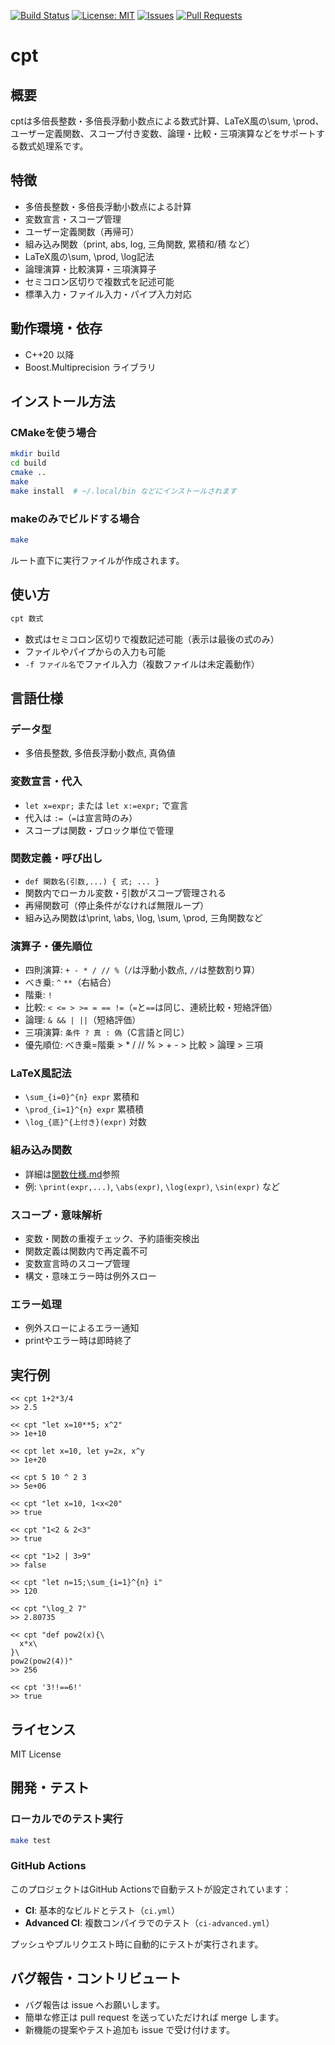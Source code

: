 [![Build Status](https://img.shields.io/github/actions/workflow/status/clever-elsie/cpt/cmake.yml?branch=main)](https://github.com/clever-elsie/cpt/actions)
[![License: MIT](https://img.shields.io/badge/License-MIT-yellow.svg)](LICENSE)
[![Issues](https://img.shields.io/github/issues/clever-elsie/cpt)](https://github.com/clever-elsie/cpt/issues)
[![Pull Requests](https://img.shields.io/github/issues-pr/clever-elsie/cpt)](https://github.com/clever-elsie/cpt/pulls)

# cpt

## 概要
cptは多倍長整数・多倍長浮動小数点による数式計算、LaTeX風の\sum, \prod、ユーザー定義関数、スコープ付き変数、論理・比較・三項演算などをサポートする数式処理系です。

## 特徴
- 多倍長整数・多倍長浮動小数点による計算
- 変数宣言・スコープ管理
- ユーザー定義関数（再帰可）
- 組み込み関数（print, abs, log, 三角関数, 累積和/積 など）
- LaTeX風の\sum, \prod, \log記法
- 論理演算・比較演算・三項演算子
- セミコロン区切りで複数式を記述可能
- 標準入力・ファイル入力・パイプ入力対応

## 動作環境・依存
- C++20 以降
- Boost.Multiprecision ライブラリ

## インストール方法
### CMakeを使う場合
```sh
mkdir build
cd build
cmake ..
make
make install  # ~/.local/bin などにインストールされます
```

### makeのみでビルドする場合
```sh
make
```
ルート直下に実行ファイルが作成されます。

## 使い方
```sh
cpt 数式
```
- 数式はセミコロン区切りで複数記述可能（表示は最後の式のみ）
- ファイルやパイプからの入力も可能
- `-f ファイル名`でファイル入力（複数ファイルは未定義動作）

## 言語仕様
### データ型
- 多倍長整数, 多倍長浮動小数点, 真偽値

### 変数宣言・代入
- `let x=expr;` または `let x:=expr;` で宣言
- 代入は `:=`（`=`は宣言時のみ）
- スコープは関数・ブロック単位で管理

### 関数定義・呼び出し
- `def 関数名(引数,...) { 式; ... }`
- 関数内でローカル変数・引数がスコープ管理される
- 再帰関数可（停止条件がなければ無限ループ）
- 組み込み関数は\print, \abs, \log, \sum, \prod, 三角関数など

### 演算子・優先順位
- 四則演算: `+ - * / // %`（`/`は浮動小数点, `//`は整数割り算）
- べき乗: `^` `**`（右結合）
- 階乗: `!`
- 比較: `< <= > >= = == !=`（`=`と`==`は同じ、連続比較・短絡評価）
- 論理: `& && | ||`（短絡評価）
- 三項演算: `条件 ? 真 : 偽`（C言語と同じ）
- 優先順位: べき乗=階乗 > * / // % > + - > 比較 > 論理 > 三項

### LaTeX風記法
- `\sum_{i=0}^{n} expr` 累積和
- `\prod_{i=1}^{n} expr` 累積積
- `\log_{底}^{上付き}(expr)` 対数

### 組み込み関数
- 詳細は[関数仕様.md](./関数仕様.md)参照
- 例: `\print(expr,...)`, `\abs(expr)`, `\log(expr)`, `\sin(expr)` など

### スコープ・意味解析
- 変数・関数の重複チェック、予約語衝突検出
- 関数定義は関数内で再定義不可
- 変数宣言時のスコープ管理
- 構文・意味エラー時は例外スロー

### エラー処理
- 例外スローによるエラー通知
- printやエラー時は即時終了

## 実行例
```
<< cpt 1+2*3/4
>> 2.5

<< cpt "let x=10**5; x^2"
>> 1e+10

<< cpt let x=10, let y=2x, x^y
>> 1e+20

<< cpt 5 10 ^ 2 3
>> 5e+06

<< cpt "let x=10, 1<x<20"
>> true

<< cpt "1<2 & 2<3"
>> true

<< cpt "1>2 | 3>9"
>> false

<< cpt "let n=15;\sum_{i=1}^{n} i"
>> 120

<< cpt "\log_2 7"
>> 2.80735

<< cpt "def pow2(x){\
  x*x\
}\
pow2(pow2(4))"
>> 256

<< cpt '3!!==6!'
>> true
```

## ライセンス
MIT License

## 開発・テスト

### ローカルでのテスト実行
```sh
make test
```

### GitHub Actions
このプロジェクトはGitHub Actionsで自動テストが設定されています：

- **CI**: 基本的なビルドとテスト（`ci.yml`）
- **Advanced CI**: 複数コンパイラでのテスト（`ci-advanced.yml`）

プッシュやプルリクエスト時に自動的にテストが実行されます。

## バグ報告・コントリビュート
- バグ報告は issue へお願いします。
- 簡単な修正は pull request を送っていただければ merge します。
- 新機能の提案やテスト追加も issue で受け付けます。 